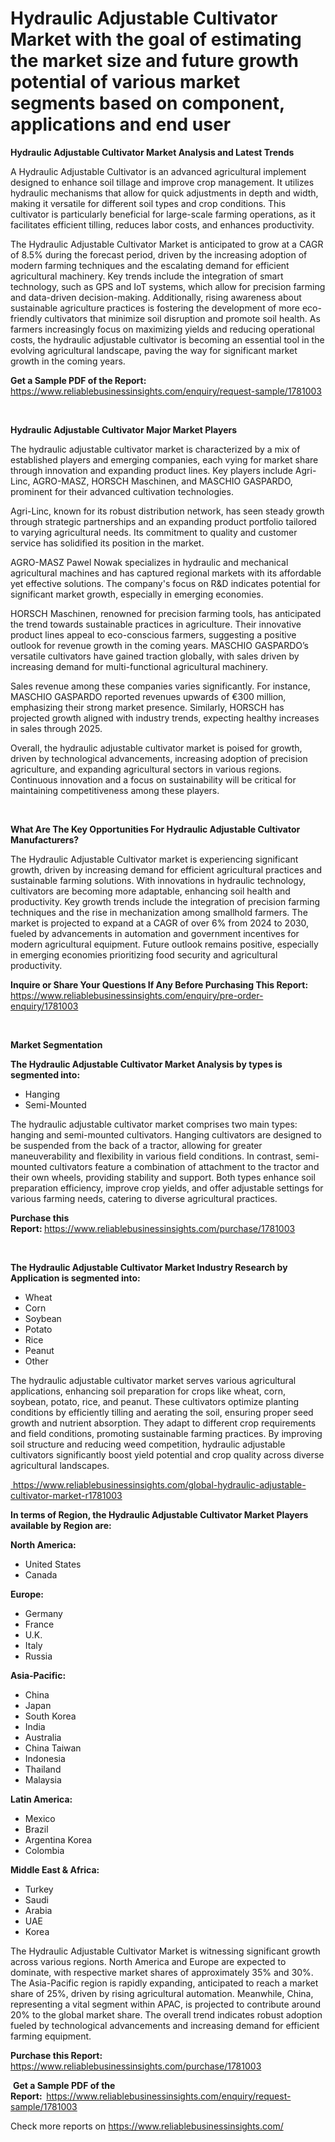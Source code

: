 <p><h1>Hydraulic Adjustable Cultivator Market with the goal of estimating the market size and future growth potential of various market segments based on component, applications and end user</h1></p><p><strong>Hydraulic Adjustable Cultivator Market Analysis and Latest Trends</strong></p>
<p><p>A Hydraulic Adjustable Cultivator is an advanced agricultural implement designed to enhance soil tillage and improve crop management. It utilizes hydraulic mechanisms that allow for quick adjustments in depth and width, making it versatile for different soil types and crop conditions. This cultivator is particularly beneficial for large-scale farming operations, as it facilitates efficient tilling, reduces labor costs, and enhances productivity.</p><p>The Hydraulic Adjustable Cultivator Market is anticipated to grow at a CAGR of 8.5% during the forecast period, driven by the increasing adoption of modern farming techniques and the escalating demand for efficient agricultural machinery. Key trends include the integration of smart technology, such as GPS and IoT systems, which allow for precision farming and data-driven decision-making. Additionally, rising awareness about sustainable agriculture practices is fostering the development of more eco-friendly cultivators that minimize soil disruption and promote soil health. As farmers increasingly focus on maximizing yields and reducing operational costs, the hydraulic adjustable cultivator is becoming an essential tool in the evolving agricultural landscape, paving the way for significant market growth in the coming years.</p></p>
<p><strong>Get a Sample PDF of the Report:&nbsp;</strong> <a href="https://www.reliablebusinessinsights.com/enquiry/request-sample/1781003?utm_campaign=2534&utm_medium=2&utm_source=Github&utm_content=ia&utm_term=25032025&utm_id=hydraulic-adjustable-cultivator">https://www.reliablebusinessinsights.com/enquiry/request-sample/1781003</a></p>
<p>&nbsp;</p>
<p><strong>Hydraulic Adjustable Cultivator Major Market Players</strong></p>
<p><p>The hydraulic adjustable cultivator market is characterized by a mix of established players and emerging companies, each vying for market share through innovation and expanding product lines. Key players include Agri-Linc, AGRO-MASZ, HORSCH Maschinen, and MASCHIO GASPARDO, prominent for their advanced cultivation technologies. </p><p>Agri-Linc, known for its robust distribution network, has seen steady growth through strategic partnerships and an expanding product portfolio tailored to varying agricultural needs. Its commitment to quality and customer service has solidified its position in the market. </p><p>AGRO-MASZ Pawel Nowak specializes in hydraulic and mechanical agricultural machines and has captured regional markets with its affordable yet effective solutions. The company's focus on R&D indicates potential for significant market growth, especially in emerging economies.</p><p>HORSCH Maschinen, renowned for precision farming tools, has anticipated the trend towards sustainable practices in agriculture. Their innovative product lines appeal to eco-conscious farmers, suggesting a positive outlook for revenue growth in the coming years. MASCHIO GASPARDO’s versatile cultivators have gained traction globally, with sales driven by increasing demand for multi-functional agricultural machinery.</p><p>Sales revenue among these companies varies significantly. For instance, MASCHIO GASPARDO reported revenues upwards of €300 million, emphasizing their strong market presence. Similarly, HORSCH has projected growth aligned with industry trends, expecting healthy increases in sales through 2025. </p><p>Overall, the hydraulic adjustable cultivator market is poised for growth, driven by technological advancements, increasing adoption of precision agriculture, and expanding agricultural sectors in various regions. Continuous innovation and a focus on sustainability will be critical for maintaining competitiveness among these players.</p></p>
<p>&nbsp;</p>
<p><strong>What Are The Key Opportunities For Hydraulic Adjustable Cultivator Manufacturers?</strong></p>
<p><p>The Hydraulic Adjustable Cultivator market is experiencing significant growth, driven by increasing demand for efficient agricultural practices and sustainable farming solutions. With innovations in hydraulic technology, cultivators are becoming more adaptable, enhancing soil health and productivity. Key growth trends include the integration of precision farming techniques and the rise in mechanization among smallhold farmers. The market is projected to expand at a CAGR of over 6% from 2024 to 2030, fueled by advancements in automation and government incentives for modern agricultural equipment. Future outlook remains positive, especially in emerging economies prioritizing food security and agricultural productivity.</p></p>
<p><strong>Inquire or Share Your Questions If Any Before Purchasing This Report:</strong> <a href="https://www.reliablebusinessinsights.com/enquiry/pre-order-enquiry/1781003?utm_campaign=2534&utm_medium=2&utm_source=Github&utm_content=ia&utm_term=25032025&utm_id=hydraulic-adjustable-cultivator">https://www.reliablebusinessinsights.com/enquiry/pre-order-enquiry/1781003</a></p>
<p>&nbsp;</p>
<p><strong>Market Segmentation</strong></p>
<p><strong>The Hydraulic Adjustable Cultivator Market Analysis by types is segmented into:</strong></p>
<p><ul><li>Hanging</li><li>Semi-Mounted</li></ul></p>
<p><p>The hydraulic adjustable cultivator market comprises two main types: hanging and semi-mounted cultivators. Hanging cultivators are designed to be suspended from the back of a tractor, allowing for greater maneuverability and flexibility in various field conditions. In contrast, semi-mounted cultivators feature a combination of attachment to the tractor and their own wheels, providing stability and support. Both types enhance soil preparation efficiency, improve crop yields, and offer adjustable settings for various farming needs, catering to diverse agricultural practices.</p></p>
<p><strong>Purchase this Report:&nbsp;</strong><a href="https://www.reliablebusinessinsights.com/purchase/1781003?utm_campaign=2534&utm_medium=2&utm_source=Github&utm_content=ia&utm_term=25032025&utm_id=hydraulic-adjustable-cultivator">https://www.reliablebusinessinsights.com/purchase/1781003</a></p>
<p>&nbsp;</p>
<p><strong>The Hydraulic Adjustable Cultivator Market Industry Research by Application is segmented into:</strong></p>
<p><ul><li>Wheat</li><li>Corn</li><li>Soybean</li><li>Potato</li><li>Rice</li><li>Peanut</li><li>Other</li></ul></p>
<p><p>The hydraulic adjustable cultivator market serves various agricultural applications, enhancing soil preparation for crops like wheat, corn, soybean, potato, rice, and peanut. These cultivators optimize planting conditions by efficiently tilling and aerating the soil, ensuring proper seed growth and nutrient absorption. They adapt to different crop requirements and field conditions, promoting sustainable farming practices. By improving soil structure and reducing weed competition, hydraulic adjustable cultivators significantly boost yield potential and crop quality across diverse agricultural landscapes.</p></p>
<p><a href="https://www.reliablebusinessinsights.com/global-hydraulic-adjustable-cultivator-market-r1781003?utm_campaign=2534&utm_medium=2&utm_source=Github&utm_content=ia&utm_term=25032025&utm_id=hydraulic-adjustable-cultivator">&nbsp;https://www.reliablebusinessinsights.com/global-hydraulic-adjustable-cultivator-market-r1781003</a></p>
<p><strong>In terms of Region, the Hydraulic Adjustable Cultivator Market Players available by Region are:</strong></p>
<p>
    <p> <strong> North America: </strong>
        <ul>
            <li>United States</li>
            <li>Canada</li>
        </ul>
        </p> 
    <p> <strong> Europe: </strong>
        <ul>
            <li>Germany</li>
            <li>France</li>
            <li>U.K.</li>
            <li>Italy</li>
            <li>Russia</li>
        </ul>
        </p> 
    <p> <strong> Asia-Pacific: </strong>
        <ul>
            <li>China</li>
            <li>Japan</li>
            <li>South Korea</li>
            <li>India</li>
            <li>Australia</li>
            <li>China Taiwan</li>
            <li>Indonesia</li>
            <li>Thailand</li>
            <li>Malaysia</li>
        </ul>
        </p> 
    <p> <strong> Latin America: </strong>
        <ul>
            <li>Mexico</li>
            <li>Brazil</li>
            <li>Argentina Korea</li>
            <li>Colombia</li>
        </ul>
        </p> 
    <p> <strong> Middle East & Africa: </strong>
        <ul>
            <li>Turkey</li>
            <li>Saudi</li>
            <li>Arabia</li>
            <li>UAE</li>
            <li>Korea</li>
        </ul>
    </p>
    </p>
<p><p>The Hydraulic Adjustable Cultivator Market is witnessing significant growth across various regions. North America and Europe are expected to dominate, with respective market shares of approximately 35% and 30%. The Asia-Pacific region is rapidly expanding, anticipated to reach a market share of 25%, driven by rising agricultural automation. Meanwhile, China, representing a vital segment within APAC, is projected to contribute around 20% to the global market share. The overall trend indicates robust adoption fueled by technological advancements and increasing demand for efficient farming equipment.</p></p>
<p><strong>Purchase this Report: </strong><a href="https://www.reliablebusinessinsights.com/purchase/1781003?utm_campaign=2534&utm_medium=2&utm_source=Github&utm_content=ia&utm_term=25032025&utm_id=hydraulic-adjustable-cultivator">https://www.reliablebusinessinsights.com/purchase/1781003</a></p>
<p>&nbsp;<strong>Get a Sample PDF of the Report:&nbsp;&nbsp;</strong><a href="https://www.reliablebusinessinsights.com/enquiry/request-sample/1781003?utm_campaign=2534&utm_medium=2&utm_source=Github&utm_content=ia&utm_term=25032025&utm_id=hydraulic-adjustable-cultivator">https://www.reliablebusinessinsights.com/enquiry/request-sample/1781003</a></p>
<p><strong></strong></p>
<p>Check more reports on <a href="https://www.reliablebusinessinsights.com/?utm_campaign=2534&utm_medium=2&utm_source=Github&utm_content=ia&utm_term=25032025&utm_id=hydraulic-adjustable-cultivator">https://www.reliablebusinessinsights.com/</a></p>